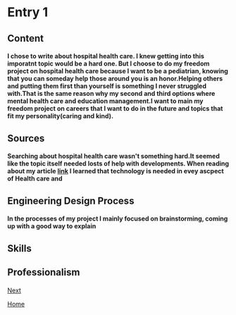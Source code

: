 # Entry 1
## Content 
#### I chose to write about hospital health care. I knew getting into this imporatnt topic would be a hard one. But I choose to do my freedom project on hospital health care because I want to be a pediatrian, knowing that you can someday help those around you is an honor.Helping others and putting them first than yourself is something I never struggled with.That is the same reason why my second and third options where mental health care and education management.I want to main my freedom project on careers that I want to do in the future and topics that fit my personality(caring and kind).

## Sources
#### Searching about hospital health care wasn't something hard.It seemed like the topic itself needed losts of help with developments. When reading about my article [link](https://retinalscreenings.com/blog/top-benefits-of-technology-in-healthcare/#:~:text=Electronic%20recordkeeping%20reduces%20many%20of,and%20assist%20with%20imaging%20analysis.) I learned that technology is needed in evey ascpect of Health care and 

## Engineering Design Process 
#### In the processes of my project I mainly focused on brainstorming, coming up with a good way to explain 


## Skills 
#### 


## Professionalism 
#### 


[Next](entry02.md)

[Home](../README.md)
